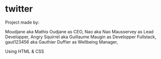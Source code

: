 # twitter


Project made by:

Moudjane aka Mathis Oudjane as CEO,
Nao aka Nao Mausservey as Lead Developper,
Angry Squirrel aka Guillaume Maugin as Developper Fullstack,
gaut123456 aka Gauthier Duffier as Wellbeing Manager,

Using HTML & CSS
